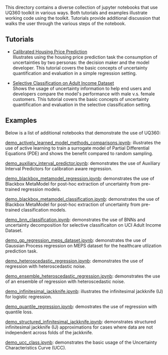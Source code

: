 This directory contains a diverse collection of jupyter notebooks that use UQ360 toolkit in various ways. Both tutorials and examples illustrate working code using the toolkit. Tutorials provide additional discussion that walks the user through the various steps of the notebook.

## Tutorials

- [Calibrated Housing Price Prediction](./tutorials/tutorial-synthetic_housing_dataset.ipynb)<br/>Illustrates using the housing price prediction task the consumption of uncertainties by two personas: the decision maker and the model developer. This tutorial covers the basic concepts of uncertainty quantification and evaluation in a simple regression setting.

- [Selective Classification on Adult Income Dataset](./tutorials/tutorial-adult_income_dataset.ipynb
)<br/> Shows the usage of uncertainty information to help end users and developers compare the model's performance with male v.s. female customers. This tutorial covers the basic concepts of uncertainty quantification and evaluation in the selective classification setting.

## Examples

Below is a list of additional notebooks that demonstrate the use of UQ360:

[demo_actively_learned_model_methods_comparisons.ipynb](./actively_learned_model/demo_actively_learned_model_methods_comparisons.ipynb): illustrates the use of active learning to train a surrogate model of Partial Differential Equations (PDE) and shows the benefit compared to random sampling.

[demo_auxiliary_interval_predictor.ipynb](./auxiliary_interval_predictor/demo_auxiliary_interval_predictor.ipynb): demonstrates the use of Auxiliary Interval Predictors for calibration aware regression.

[demo_blackbox_metamodel_regression.ipynb](./blackbox_metamodel/demo_blackbox_metamodel_regression.ipynb): demonstrates the use of Blackbox MetaModel for post-hoc extraction of uncertainty from pre-trained regression models.

[demo_blackbox_metamodel_classification.ipynb](./blackbox_metamodel/demo_blackbox_metamodel_classification.ipynb): demonstrates the use of Blackbox MetaModel for post-hoc extraction of uncertainty from pre-trained classification models.

[demo_bnn_classification.ipynb](./bnn_classification/demo_bnn_classification.ipynb
): demonstrates the use of BNNs and uncertainty decomposition for selective classificaiton on UCI Adult Income Dataset.

[demo_gp_regression_meps_dataset.ipynb](./gp_regression/demo_gp_regression_meps_dataset.ipynb
): demonstrates the use of Gaussian Process regression on MEPS dataset for the healthcare utlization prediction task.

[demo_heteroscedastic_regression.ipynb](./heteroscedastic_regression/demo_heteroscedastic_regression.ipynb
): demonstrates the use of regression with heteroscedastic noise.

[demo_ensemble_heteroscedastic_regression.ipynb](./ensemble_heteroscedastic_regression/demo_ensemble_heteroscedastic_regression.ipynb
): demonstrates the use of an ensemble of regression with heteroscedastic noise.

[demo_infinitesimal_jackknife.ipynb](./infinitesimal_jackknife/demo_infinitesimal_jackknife.ipynb): illustrates the infinitesimal jackknife (IJ) for logistic regression.

[demo_quantile_regression.ipynb](./quantile_regression/demo_quantile_regression.ipynb
): demostrates the use of regression with quantile loss.

[demo_structured_infinitesimal_jackknife.ipynb](./infinitesimal_jackknife/demo_structured_infinitesimal_jackknife.ipynb): demonstrates structured infinitesimal jackknife (IJ) approximations for cases where data are not independent across folds of the jackknife.

[demo_ucc_class.ipynb](./ucc_metric/demo_ucc_class.ipynb): demonstrates the basic usage of the Uncertainty Characteristics Curve (UCC).
